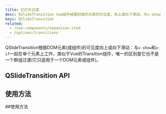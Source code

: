 ```yaml
---
title: 幻灯片过渡
desc: QSlideTransition Vue组件根据封装的元素的可见度，向上或向下滑动。与v-show和v-if一起工作。
keys: QSlideTransition
related:
  - /vue-components/expansion-item
  - /options/transitions
---
```

QSlideTransition根据DOM元素(或组件)的可见度向上或向下滑动：与`v-show`和`v-if`一起在单个元素上工作，类似于Vue的Transition组件，唯一的区别是它也不是一个群组过渡(它只适用于一个DOM元素或组件)。

## QSlideTransition API

<doc-api file="QSlideTransition" />

## 使用方法

<doc-example title="基本" file="QSlideTransition/Basic" /> ##使用方法
